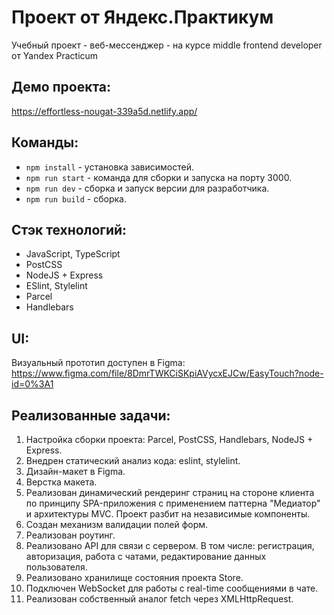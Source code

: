 
# Проект от Яндекс.Практикум

Учебный проект - веб-мессенджер - на курсе middle frontend developer от Yandex Practicum

## Демо проекта:

https://effortless-nougat-339a5d.netlify.app/

## Команды:

- `npm install` - установка зависимостей.
- `npm run start` - команда для сборки и запуска на порту 3000.
- `npm run dev` - сборка и запуск версии для разработчика.
- `npm run build` - сборка.

## Стэк технологий:

- JavaScript, TypeScript
- PostCSS
- NodeJS + Express
- ESlint, Stylelint
- Parcel
- Handlebars

## UI:

Визуальный прототип доступен в Figma: https://www.figma.com/file/8DmrTWKCiSKpiAVycxEJCw/EasyTouch?node-id=0%3A1

## Реализованные задачи:

1. Настройка сборки проекта: Parcel, PostCSS, Handlebars, NodeJS + Express.
2. Внедрен статический анализ кода: eslint, stylelint.
3. Дизайн-макет в Figma.
4. Верстка макета.
5. Реализован динамический рендеринг страниц на стороне клиента по принципу SPA-приложения с применением паттерна "Медиатор" и архитектуры MVC. Проект разбит на независимые компоненты.
6. Создан механизм валидации полей форм.
7. Реализован роутинг.
8. Реализовано API для связи с сервером. В том числе: регистрация, авторизация, работа с чатами, редактирование данных пользователя.
9. Реализовано хранилище состояния проекта Store.
10. Подключен WebSocket для работы с real-time сообщениями в чате.
11. Реализован собственный аналог fetch через XMLHttpRequest.
